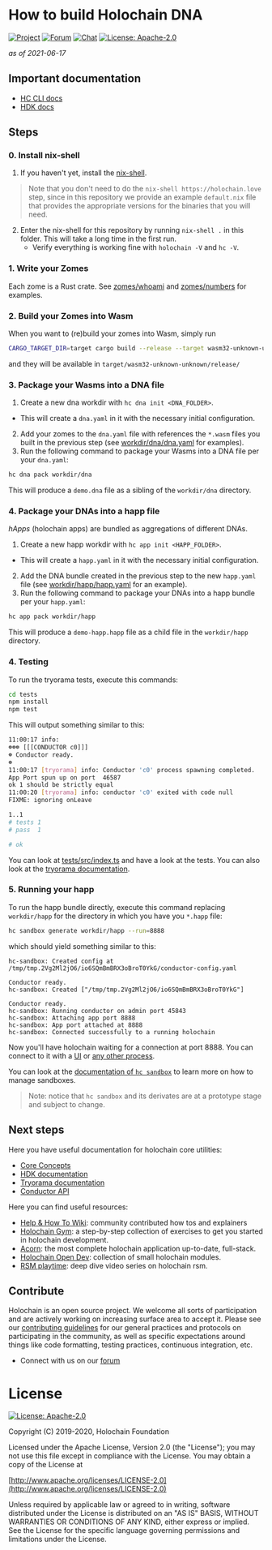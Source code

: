 # How to build Holochain DNA

[![Project](https://img.shields.io/badge/project-holochain-blue.svg?style=flat-square)](http://holochain.org/)
[![Forum](https://img.shields.io/badge/chat-forum%2eholochain%2enet-blue.svg?style=flat-square)](https://forum.holochain.org)
[![Chat](https://img.shields.io/badge/chat-chat%2eholochain%2enet-blue.svg?style=flat-square)](https://chat.holochain.org)
[![License: Apache-2.0](https://img.shields.io/badge/License-Apache%202.0-blue.svg)](https://www.apache.org/licenses/LICENSE-2.0)

_as of 2021-06-17_

## Important documentation

- [HC CLI docs](https://github.com/holochain/holochain/tree/develop/crates/hc)
- [HDK docs](https://docs.rs/hdk/0.0.100/hdk/)

## Steps

### 0. Install nix-shell

1. If you haven't yet, install the [nix-shell](https://developer.holochain.org/docs/install/#install-the-nix-package-manager).

> Note that you don't need to do the `nix-shell https://holochain.love` step, since in this repository we provide an example `default.nix` file that provides the appropriate versions for the binaries that you will need.

2. Enter the nix-shell for this repository by running `nix-shell .` in this folder. This will take a long time in the first run.
   - Verify everything is working fine with `holochain -V` and `hc -V`.

### 1. Write your Zomes

Each zome is a Rust crate. See [zomes/whoami](zomes/whoami) and [zomes/numbers](zomes/numbers) for examples.

### 2. Build your Zomes into Wasm

When you want to (re)build your zomes into Wasm, simply run

```bash
CARGO_TARGET_DIR=target cargo build --release --target wasm32-unknown-unknown
```

and they will be available in `target/wasm32-unknown-unknown/release/`

### 3. Package your Wasms into a DNA file

1. Create a new dna workdir with `hc dna init <DNA_FOLDER>`.

- This will create a `dna.yaml` in it with the necessary initial configuration.

2. Add your zomes to the `dna.yaml` file with references the `*.wasm` files you built in the previous step (see [workdir/dna/dna.yaml](workdir/dna/dna.yaml) for examples).
3. Run the following command to package your Wasms into a DNA file per your `dna.yaml`:

```bash
hc dna pack workdir/dna
```

This will produce a `demo.dna` file as a sibling of the `workdir/dna` directory.

### 4. Package your DNAs into a happ file

_hApps_ (holochain apps) are bundled as aggregations of different DNAs.

1. Create a new happ workdir with `hc app init <HAPP_FOLDER>`.

- This will create a `happ.yaml` in it with the necessary initial configuration.

2. Add the DNA bundle created in the previous step to the new `happ.yaml` file (see [workdir/happ/happ.yaml](workdir/happ/happ.yaml) for an example).
3. Run the following command to package your DNAs into a happ bundle per your `happ.yaml`:

```bash
hc app pack workdir/happ
```

This will produce a `demo-happ.happ` file as a child file in the `workdir/happ` directory.

### 4. Testing

To run the tryorama tests, execute this commands:

```bash
cd tests
npm install
npm test
```

This will output something similar to this:

```bash
11:00:17 info:
☸☸☸ [[[CONDUCTOR c0]]]
☸ Conductor ready.
☸
11:00:17 [tryorama] info: Conductor 'c0' process spawning completed.
App Port spun up on port  46587
ok 1 should be strictly equal
11:00:20 [tryorama] info: conductor 'c0' exited with code null
FIXME: ignoring onLeave

1..1
# tests 1
# pass  1

# ok
```

You can look at [tests/src/index.ts](tests/src/index.ts) and have a look at the tests. You can also look at the [tryorama documentation](https://github.com/holochain/tryorama).

### 5. Running your happ

To run the happ bundle directly, execute this command replacing `workdir/happ` for the directory in which you have you `*.happ` file:

```bash
hc sandbox generate workdir/happ --run=8888
```

which should yield something similar to this:

```
hc-sandbox: Created config at /tmp/tmp.2Vg2Ml2jO6/io6SQmBmBRX3oBroT0YkG/conductor-config.yaml

Conductor ready.
hc-sandbox: Created ["/tmp/tmp.2Vg2Ml2jO6/io6SQmBmBRX3oBroT0YkG"]

Conductor ready.
hc-sandbox: Running conductor on admin port 45843
hc-sandbox: Attaching app port 8888
hc-sandbox: App port attached at 8888
hc-sandbox: Connected successfully to a running holochain
```

Now you'll have holochain waiting for a connection at port 8888. You can connect to it with a [UI](https://github.com/holochain/holochain-conductor-api) or [any other process](https://github.com/holochain/conductor-client-rust).

You can look at the [documentation of `hc sandbox`](https://github.com/holochain/holochain/tree/develop/crates/hc_sandbox) to learn more on how to manage sandboxes.

> Note: notice that `hc sandbox` and its derivates are at a prototype stage and subject to change.

## Next steps

Here you have useful documentation for holochain core utilities:

- [Core Concepts](https://developer.holochain.org/docs/concepts/)
- [HDK documentation](https://docs.rs/hdk/0.0.100/hdk/)
- [Tryorama documentation](https://github.com/holochain/tryorama)
- [Conductor API](https://github.com/holochain/holochain-conductor-api)

Here you can find useful resources:

- [Help & How To Wiki](https://github.com/holochain-open-dev/wiki/wiki): community contributed how tos and explainers
- [Holochain Gym](https://holochain-gym.github.io/): a step-by-step collection of exercises to get you started in holochain development.
- [Acorn](https://github.com/h-be/acorn): the most complete holochain application up-to-date, full-stack.
- [Holochain Open Dev](https://github.com/holochain-open-dev): collection of small holochain modules.
- [RSM playtime](https://www.youtube.com/watch?v=u6iUg1BVzsY&list=PLOuXrtFJO6zWNK41Wgv62v5ju5CP3FbOT): deep dive video series on holochain rsm.

## Contribute

Holochain is an open source project. We welcome all sorts of participation and are actively working on increasing surface area to accept it. Please see our [contributing guidelines](/CONTRIBUTING.md) for our general practices and protocols on participating in the community, as well as specific expectations around things like code formatting, testing practices, continuous integration, etc.

- Connect with us on our [forum](https://forum.holochain.org)

# License

[![License: Apache-2.0](https://img.shields.io/badge/License-Apache%202.0-blue.svg)](https://www.apache.org/licenses/LICENSE-2.0)

Copyright (C) 2019-2020, Holochain Foundation

Licensed under the Apache License, Version 2.0 (the "License");
you may not use this file except in compliance with the License.
You may obtain a copy of the License at

[http://www.apache.org/licenses/LICENSE-2.0](http://www.apache.org/licenses/LICENSE-2.0)

Unless required by applicable law or agreed to in writing, software
distributed under the License is distributed on an "AS IS" BASIS,
WITHOUT WARRANTIES OR CONDITIONS OF ANY KIND, either express or implied.
See the License for the specific language governing permissions and
limitations under the License.
